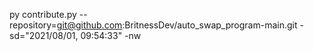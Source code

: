 py contribute.py --repository=git@github.com:BritnessDev/auto_swap_program-main.git -sd="2021/08/01, 09:54:33" -nw